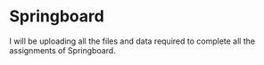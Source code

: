 # Springboard
I will be uploading all the files and data required to complete all the assignments of Springboard.
